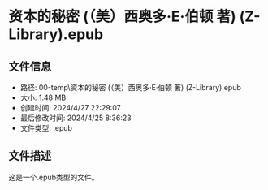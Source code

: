 ﻿# 资本的秘密 (（美）西奥多·E·伯顿  著) (Z-Library).epub

## 文件信息
- 路径: 00-temp\资本的秘密 (（美）西奥多·E·伯顿  著) (Z-Library).epub
- 大小: 1.48 MB
- 创建时间: 2024/4/27 22:29:07
- 最后修改时间: 2024/4/25 8:36:23
- 文件类型: .epub

## 文件描述
这是一个.epub类型的文件。

